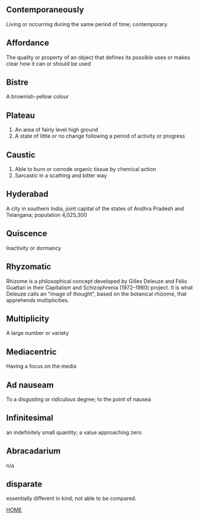 ## Contemporaneously
Living or occurring during the same period of time; contemporary.
## Affordance
The quality or property of an object that defines its possible uses or makes clear how it can or should be used
## Bistre
A brownish-yellow colour
## Plateau
1. An area of fairly level high ground
2. A state of little or no change following a period of activity or progress

## Caustic
1. Able to burn or corrode organic tissue by chemical action
2. Sarcastic in a scathing and bitter way
## Hyderabad
A city in southern India, joint capital of the states of Andhra Pradesh and Telangana; population 4,025,300
## Quiscence
Inactivity or dormancy
## Rhyzomatic
Rhizome is a philosophical concept developed by Gilles Deleuze and Félix Guattari in their Capitalism and Schizophrenia (1972–1980) project. It is what Deleuze calls an "image of thought", based on the botanical rhizome, that apprehends multiplicities.
## Multiplicity
A large number or variety
## Mediacentric
Having a focus on the media
## Ad nauseam
To a disgusting or ridiculous degree; to the point of nausea
## Infinitesimal
an indefinitely small quantity; a value approaching zero.
## Abracadarium
n/a
## disparate
essentially different in kind; not able to be compared.

[HOME](https://hamishpayne.github.io/CODE-WORDS/)
